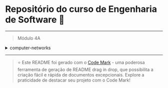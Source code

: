 
# Repositório do curso de Engenharia de Software 🚀
---

> Módulo 4A

<details>

<summary>computer-networks</summary>

| Pasta  | Conteúdo                        |
| ------ | ------------------------------- |
| dia_01 | Introdução à Redes              |
| dia_02 | Tecnologias e Protocolos        |
| dia_03 | Principais Modelos              |
| dia_04 | Comunicação e Camada Física     |
| dia_05 | Cabeamentos e Conexões          |
| dia_06 | Conversões e Sistemas Numéricos |

</details>

--- 


> ⭐️ Este README foi gerado com o [Code Mark](https://codemark.com.br) - uma poderosa ferramenta de geração de README drag in drop, que possibilita a criação fácil e rápida de documentos excepcionais. Explore a praticidade de destacar seu projeto com o Code Mark!
